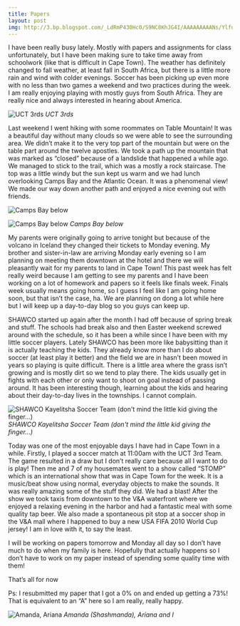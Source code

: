 ```yaml
---
title: Papers
layout: post
img: http://3.bp.blogspot.com/_LdRmP430Hc0/S9NC8KhJG4I/AAAAAAAAANs/YlfuqDt5m2c/s640/IMG_5908.JPG
---
```


I have been really busy lately. Mostly with papers and assignments for class unfortunately, but I have been making sure to take time away from schoolwork (like that is difficult in Cape Town). The weather has definitely changed to fall weather, at least fall in South Africa, but there is a little more rain and wind with colder evenings. Soccer has been picking up even more with no less than two games a weekend and two practices during the week. I am really enjoying playing with mostly guys from South Africa. They are really nice and always interested in hearing about America.

![UCT 3rds](http://4.bp.blogspot.com/_LdRmP430Hc0/S9NC8xZPGyI/AAAAAAAAAN8/RpbTwHyJlZw/s640/IMG_5953_2.JPG)
*UCT 3rds*

Last weekend I went hiking with some roommates on Table Mountain! It was a beautiful day without many clouds so we were able to see the surrounding area. We didn’t make it to the very top part of the mountain but were on the table part around the twelve apostles. We took a path up the mountain that was marked as “closed” because of a landslide that happened a while ago. We managed to stick to the trail, which was a mostly a rock staircase. The top was a little windy but the sun kept us warm and we had lunch overlooking Camps Bay and the Atlantic Ocean. It was a phenomenal view! We made our way down another path and enjoyed a nice evening out with friends.

![Camps Bay below](http://3.bp.blogspot.com/_LdRmP430Hc0/S9NC8lQrpwI/AAAAAAAAAN0/6RuK42AwYxA/s640/IMG_5922_2.JPG)

![Camps Bay below](http://3.bp.blogspot.com/_LdRmP430Hc0/S9NC8KhJG4I/AAAAAAAAANs/YlfuqDt5m2c/s640/IMG_5908.JPG)
*Camps Bay below*

My parents were originally going to arrive tonight but because of the volcano in Iceland they changed their tickets to Monday evening. My brother and sister-in-law are arriving Monday early evening so I am planning on meeting them downtown at the hotel and there we will pleasantly wait for my parents to land in Cape Town! This past week has felt really weird because I am getting to see my parents and I have been working on a lot of homework and papers so it feels like finals week. Finals week usually means going home, so I guess I feel like I am going home soon, but that isn’t the case, ha. We are planning on dong a lot while here but I will keep up a day-to-day blog so you guys can keep up.

SHAWCO started up again after the month I had off because of spring break and stuff. The schools had break also and then Easter weekend screwed around with the schedule, so it has been a while since I have been with my little soccer players. Lately SHAWCO has been more like babysitting than it is actually teaching the kids. They already know more than I do about soccer (at least play it better) and the field we are in hasn’t been mowed in years so playing is quite difficult. There is a little area where the grass isn’t growing and is mostly dirt so we tend to play there. The kids usually get in fights with each other or only want to shoot on goal instead of passing around. It has been interesting though, learning about the kids and hearing about their day-to-day lives in the townships. I cannot complain.

![SHAWCO Kayelitsha Soccer Team (don't mind the little kid giving the finger...)](http://2.bp.blogspot.com/_LdRmP430Hc0/S9NESh-2pYI/AAAAAAAAAOM/1F5au2Af7-w/s1600/IMG_5955.JPG)
*SHAWCO Kayelitsha Soccer Team (don't mind the little kid giving the finger...)*

Today was one of the most enjoyable days I have had in Cape Town in a while. Firstly, I played a soccer match at 11:00am with the UCT 3rd Team. The game resulted in a draw but I don’t really care because all I want to do is play! Then me and 7 of my housemates went to a show called “STOMP” which is an international show that was in Cape Town for the week. It is a music/beat show using normal, everyday objects to make the sounds. It was really amazing some of the stuff they did. We had a blast! After the show we took taxis from downtown to the V&A waterfront where we enjoyed a relaxing evening in the harbor and had a fantastic meal with some quality tap beer. We also made a spontaneous pit stop at a soccer shop in the V&A mall where I happened to buy a new USA FIFA 2010 World Cup jersey! I am in love with it, to say the least.

I will be working on papers tomorrow and Monday all day so I don’t have much to do when my family is here. Hopefully that actually happens so I don’t have to work on my paper instead of spending some quality time with them!

That’s all for now

Ps: I resubmitted my paper that I got a 0% on and ended up getting a 73%! That is equivalent to an “A” here so I am really, really happy.

![Amanda, Ariana](http://3.bp.blogspot.com/_LdRmP430Hc0/S9NC9t_nDII/AAAAAAAAAOE/Om1Bj1hYpQc/s1600/IMG_6002.JPG)
*Amanda (Shashmanda), Ariana and I*